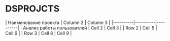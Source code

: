 # DSPROJCTS
| Наименование 
   проекта | Column 2 | Column 3 |
|----------|----------|----------|
| Анализ работы пользоватлей    | Cell 2   | Cell 3   |
| Row 2    | Cell 5   | Cell 6   |
| Row 3    | Cell 8   | Cell 9   |
